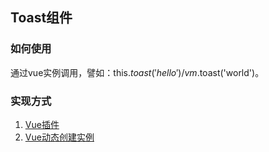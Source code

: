 ## Toast组件

### 如何使用
通过vue实例调用，譬如：this.$toast('hello')/vm.$toast('world')。

### 实现方式
1. [Vue插件](https://cn.vuejs.org/v2/guide/plugins.html)
2. [Vue动态创建实例](https://zhuanlan.zhihu.com/p/38076208)
